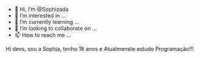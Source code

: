 - 👋 Hi, I’m @Sophizada
- 👀 I’m interested in ...
- 🌱 I’m currently learning ...
- 💞️ I’m looking to collaborate on ...
- 📫 How to reach me ...

Hi devs, sou a Sophia, tenho 18 anos e Atualmenste estudo Programação!!!
